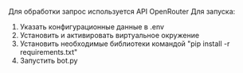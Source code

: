 Для обработки запрос используется API OpenRouter
Для запуска:
1. Указать конфигурационные данные в .env
2. Установить и активировать виртуальное окружение
3. Установить необходимые библиотеки командой "pip install -r requirements.txt"
4. Запустить bot.py